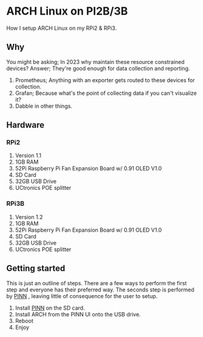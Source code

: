 # ARCH Linux on PI2B/3B

How I setup ARCH Linux on my RPi2 & RPi3.

## Why

You might be asking; In 2023 why maintain these resource constrained devices?
Answer; They're good enough for data collection and reporting.

1. Prometheus; Anything with an exporter gets routed to these devices for collection.
2. Grafan; Because what's the point of collecting data if you can't visualize it?
3. Dabble in other things.

## Hardware

### RPi2

1. Version 1.1
2. 1GB RAM
3. 52Pi Raspberry Pi Fan Expansion Board w/ 0.91 OLED V1.0
4. SD Card
5. 32GB USB Drive
6. UCtronics POE splitter

### RPi3B

1. Version 1.2
2. 1GB RAM
3. 52Pi Raspberry Pi Fan Expansion Board w/ 0.91 OLED V1.0
4. SD Card
5. 32GB USB Drive
6. UCtronics POE splitter

## Getting started

This is just an outline of steps. There are a few ways to perform the first step and everyone has their preferred way. The seconds step is performed by [PINN](https://github.com/procount/pinn) , leaving little of consequence for the user to setup.

1. Install [PINN](https://github.com/procount/pinn) on the SD card.
2. Install ARCH from the PINN UI onto the USB drive.
3. Reboot
4. Enjoy
